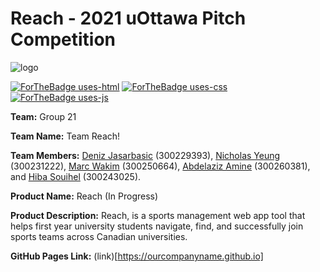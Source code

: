 # Reach - 2021 uOttawa Pitch Competition

[comment]: <> (Logo & Badges:)
![logo](https://user-images.githubusercontent.com/90732434/137606849-186f2197-47d1-4833-986b-088cecce2f1f.png)

[![ForTheBadge uses-html](http://ForTheBadge.com/images/badges/uses-html.svg)](http://ForTheBadge.com)
[![ForTheBadge uses-css](http://ForTheBadge.com/images/badges/uses-css.svg)](http://ForTheBadge.com)
[![ForTheBadge uses-js](http://ForTheBadge.com/images/badges/uses-js.svg)](http://ForTheBadge.com)

[comment]: <> (User)

**Team:** Group 21

**Team Name:** Team Reach!

**Team Members:** [Deniz Jasarbasic](https://github.com/denizjasarbasic) (300229393), [Nicholas Yeung](https://github.com/NicholasYeung8) (300231222), [Marc Wakim](https://github.com/marcwakim) (300250664), [Abdelaziz Amine](https://github.com/Abdelaziz64) (300260381), and [Hiba Souihel](https://github.com/hibss61) (300243025).

**Product Name:** Reach (In Progress)

**Product Description:** Reach, is a sports management web app tool that helps first year university students navigate, find, and successfully join sports teams across Canadian universities. 

**GitHub Pages Link:** (link)[https://ourcompanyname.github.io]